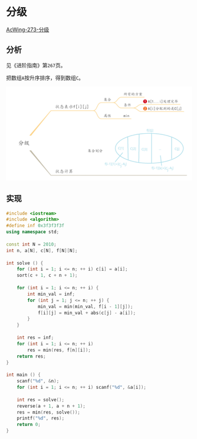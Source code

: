 # 分级

[AcWing-273-分级](https://www.acwing.com/problem/content/275/)

## 分析

见《进阶指南》第`267`页。

把数组`A`按升序排序，得到数组`C`。

![](/img/0021.jpg)

## 实现

```cpp
#include <iostream>
#include <algorithm>
#define inf 0x3f3f3f3f
using namespace std;

const int N = 2010;
int n, a[N], c[N], f[N][N];

int solve () {
    for (int i = 1; i <= n; ++ i) c[i] = a[i];
    sort(c + 1, c + n + 1);

    for (int i = 1; i <= n; ++ i) {
        int min_val = inf;
        for (int j = 1; j <= n; ++ j) {
            min_val = min(min_val, f[i - 1][j]);
            f[i][j] = min_val + abs(c[j] - a[i]);
        }
    }

    int res = inf;
    for (int i = 1; i <= n; ++ i)
        res = min(res, f[n][i]);
    return res;
}

int main () {
    scanf("%d", &n);
    for (int i = 1; i <= n; ++ i) scanf("%d", &a[i]);

    int res = solve();
    reverse(a + 1, a + n + 1);
    res = min(res, solve());
    printf("%d", res);
    return 0;
}
```

